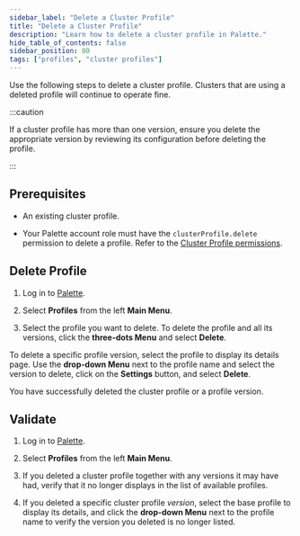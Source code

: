 ```yaml
---
sidebar_label: "Delete a Cluster Profile"
title: "Delete a Cluster Profile"
description: "Learn how to delete a cluster profile in Palette."
hide_table_of_contents: false
sidebar_position: 80
tags: ["profiles", "cluster profiles"]
---
```


Use the following steps to delete a cluster profile. Clusters that are using a deleted profile will continue to operate fine.

:::caution

If a cluster profile has more than one version, ensure you delete the appropriate version by reviewing its configuration before deleting the profile.

:::

## Prerequisites

- An existing cluster profile.

- Your Palette account role must have the `clusterProfile.delete` permission to delete a profile. Refer to the [Cluster Profile permissions](../../user-management/palette-rbac/project-scope-roles-permissions.md#cluster-profile-admin).

## Delete Profile

1. Log in to [Palette](https://console.spectrocloud.com/).

2. Select **Profiles** from the left **Main Menu**.

3. Select the profile you want to delete. To delete the profile and all its versions, click the **three-dots Menu** and select **Delete**.

To delete a specific profile version, select the profile to display its details page. Use the **drop-down Menu** next to the profile name and select the version to delete, click on the **Settings** button, and select **Delete**.

You have successfully deleted the cluster profile or a profile version.

## Validate

1. Log in to [Palette](https://console.spectrocloud.com/).

2. Select **Profiles** from the left **Main Menu**.

3. If you deleted a cluster profile together with any versions it may have had, verify that it no longer displays in the list of available profiles.

4. If you deleted a specific cluster profile _version_, select the base profile to display its details, and click the **drop-down Menu** next to the profile name to verify the version you deleted is no longer listed.
